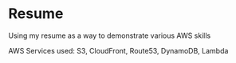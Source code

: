 # Resume
Using my resume as a way to demonstrate various AWS skills

AWS Services used:
S3,
CloudFront,
Route53,
DynamoDB,
Lambda
